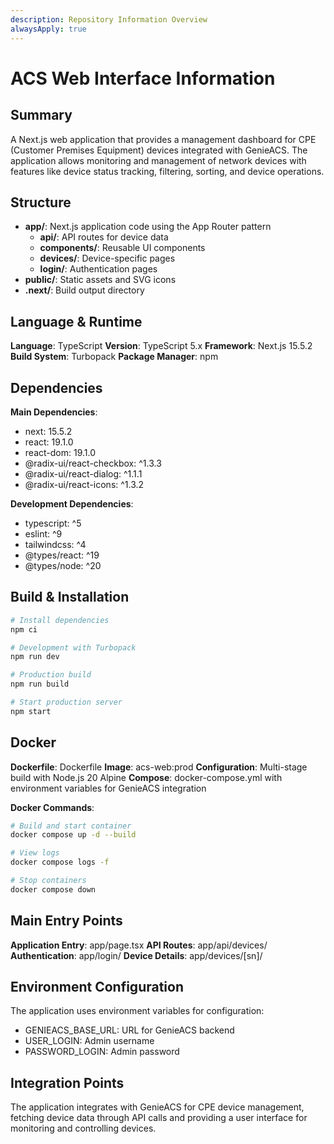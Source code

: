 ```yaml
---
description: Repository Information Overview
alwaysApply: true
---
```


# ACS Web Interface Information

## Summary
A Next.js web application that provides a management dashboard for CPE (Customer Premises Equipment) devices integrated with GenieACS. The application allows monitoring and management of network devices with features like device status tracking, filtering, sorting, and device operations.

## Structure
- **app/**: Next.js application code using the App Router pattern
  - **api/**: API routes for device data
  - **components/**: Reusable UI components
  - **devices/**: Device-specific pages
  - **login/**: Authentication pages
- **public/**: Static assets and SVG icons
- **.next/**: Build output directory

## Language & Runtime
**Language**: TypeScript
**Version**: TypeScript 5.x
**Framework**: Next.js 15.5.2
**Build System**: Turbopack
**Package Manager**: npm

## Dependencies
**Main Dependencies**:
- next: 15.5.2
- react: 19.1.0
- react-dom: 19.1.0
- @radix-ui/react-checkbox: ^1.3.3
- @radix-ui/react-dialog: ^1.1.1
- @radix-ui/react-icons: ^1.3.2

**Development Dependencies**:
- typescript: ^5
- eslint: ^9
- tailwindcss: ^4
- @types/react: ^19
- @types/node: ^20

## Build & Installation
```bash
# Install dependencies
npm ci

# Development with Turbopack
npm run dev

# Production build
npm run build

# Start production server
npm start
```

## Docker
**Dockerfile**: Dockerfile
**Image**: acs-web:prod
**Configuration**: Multi-stage build with Node.js 20 Alpine
**Compose**: docker-compose.yml with environment variables for GenieACS integration

**Docker Commands**:
```bash
# Build and start container
docker compose up -d --build

# View logs
docker compose logs -f

# Stop containers
docker compose down
```

## Main Entry Points
**Application Entry**: app/page.tsx
**API Routes**: app/api/devices/
**Authentication**: app/login/
**Device Details**: app/devices/[sn]/

## Environment Configuration
The application uses environment variables for configuration:
- GENIEACS_BASE_URL: URL for GenieACS backend
- USER_LOGIN: Admin username
- PASSWORD_LOGIN: Admin password

## Integration Points
The application integrates with GenieACS for CPE device management, fetching device data through API calls and providing a user interface for monitoring and controlling devices.